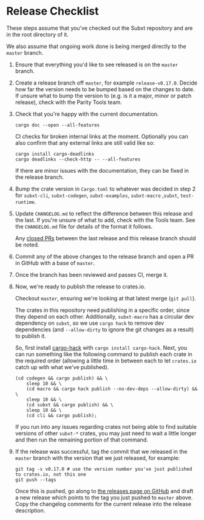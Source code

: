 # Release Checklist

These steps assume that you've checked out the Subxt repository and are in the root directory of it.

We also assume that ongoing work done is being merged directly to the `master` branch.

1.  Ensure that everything you'd like to see released is on the `master` branch.

2.  Create a release branch off `master`, for example `release-v0.17.0`. Decide how far the version needs to be bumped based
    on the changes to date. If unsure what to bump the version to (e.g. is it a major, minor or patch release), check with the
    Parity Tools team.

3.  Check that you're happy with the current documentation.

    ```
    cargo doc --open --all-features
    ```

    CI checks for broken internal links at the moment. Optionally you can also confirm that any external links
    are still valid like so:

    ```
    cargo install cargo-deadlinks
    cargo deadlinks --check-http -- --all-features
    ```

    If there are minor issues with the documentation, they can be fixed in the release branch.

4.  Bump the crate version in `Cargo.toml` to whatever was decided in step 2 for `subxt-cli`, `subxt-codegen`, `subxt-examples`, `subxt-macro` ,`subxt`, `test-runtime`.

5.  Update `CHANGELOG.md` to reflect the difference between this release and the last. If you're unsure of
    what to add, check with the Tools team. See the `CHANGELOG.md` file for details of the format it follows.

    Any [closed PRs](https://github.com/paritytech/subxt/pulls?q=is%3Apr+is%3Aclosed) between the last release and
    this release branch should be noted.

6.  Commit any of the above changes to the release branch and open a PR in GitHub with a base of `master`.

7.  Once the branch has been reviewed and passes CI, merge it.

8.  Now, we're ready to publish the release to crates.io.

    Checkout `master`, ensuring we're looking at that latest merge (`git pull`).

    The crates in this repository need publishing in a specific order, since they depend on each other.
    Additionally, `subxt-macro` has a circular dev dependency on `subxt`, so we use `cargo hack` to remove
    dev dependencies (and `--allow-dirty` to ignore the git changes as a result) to publish it.

    So, first install [cargo-hack](https://docs.rs/crate/cargo-hack/latest) with `cargo install cargo-hack`. Next, you can run something like the following
    command to publish each crate in the required order (allowing a little time in between each to let `crates.io` catch up
    with what we've published).

    ```
    (cd codegen && cargo publish) && \
        sleep 10 && \
        (cd macro && cargo hack publish --no-dev-deps --allow-dirty) && \
        sleep 10 && \
        (cd subxt && cargo publish) && \
        sleep 10 && \
        (cd cli && cargo publish);
    ```

    If you run into any issues regarding crates not being able to find suitable versions of other `subxt-*` crates,
    you may just need to wait a little longer and then run the remaining portion of that command.

9.  If the release was successful, tag the commit that we released in the `master` branch with the
    version that we just released, for example:

    ```
    git tag -s v0.17.0 # use the version number you've just published to crates.io, not this one
    git push --tags
    ```

    Once this is pushed, go along to [the releases page on GitHub](https://github.com/paritytech/subxt/releases)
    and draft a new release which points to the tag you just pushed to `master` above. Copy the changelog comments
    for the current release into the release description.
